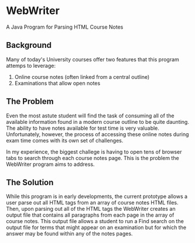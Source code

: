 # WebWriter
A Java Program for Parsing HTML Course Notes


## Background
Many of today's University courses offer two features that this program attemps to leverage:


1. Online course notes (often linked from a central outline)
2. Examinations that allow open notes

## The Problem
Even the most astute student will find the task of consuming all of the available information
found in a modern course outline to be quite daunting. The ability to have notes available for
test time is very valuable. Unfortunately, however, the process of accessing these online notes
during exam time comes with its own set of challenges.

In my experience, the biggest challege is having to open tens of browser tabs to search through
each course notes page. This is the problem the WebWriter program aims to address.

## The Solution
While this program is in early developments, the current prototype allows a user parse out all
HTML tags from an array of course notes HTML files. Then, upon parsing out all of the HTML tags
the WebWriter creates an output file that contains all paragraphs from each page in the array of
course notes. This output file allows a student to run a Find search on the output file for terms
that might appear on an examination but for which the answer may be found within any of the notes pages.
